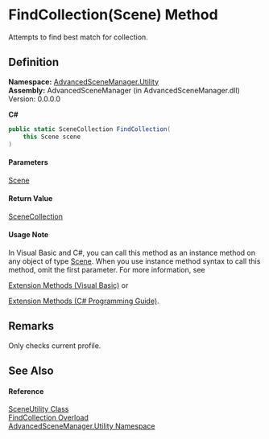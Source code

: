 # FindCollection(Scene) Method

Attempts to find best match for collection.

## Definition

**Namespace:** [AdvancedSceneManager.Utility](N_AdvancedSceneManager_Utility.md)\
**Assembly:** AdvancedSceneManager (in AdvancedSceneManager.dll) Version: 0.0.0.0

**C#**

```c#
public static SceneCollection FindCollection(
	this Scene scene
)
```

#### Parameters

&#x20; [Scene](T_AdvancedSceneManager_Models_Scene.md)&#x20;

#### Return Value

[SceneCollection](T_AdvancedSceneManager_Models_SceneCollection.md)

#### Usage Note

In Visual Basic and C#, you can call this method as an instance method on any object of type [Scene](T_AdvancedSceneManager_Models_Scene.md). When you use instance method syntax to call this method, omit the first parameter. For more information, see

[Extension Methods (Visual Basic)](https://docs.microsoft.com/dotnet/visual-basic/programming-guide/language-features/procedures/extension-methods) or

[Extension Methods (C# Programming Guide)](https://docs.microsoft.com/dotnet/csharp/programming-guide/classes-and-structs/extension-methods).

## Remarks

Only checks current profile.

## See Also

#### Reference

[SceneUtility Class](T_AdvancedSceneManager_Utility_SceneUtility.md)\
[FindCollection Overload](Overload_AdvancedSceneManager_Utility_SceneUtility_FindCollection.md)\
[AdvancedSceneManager.Utility Namespace](N_AdvancedSceneManager_Utility.md)
